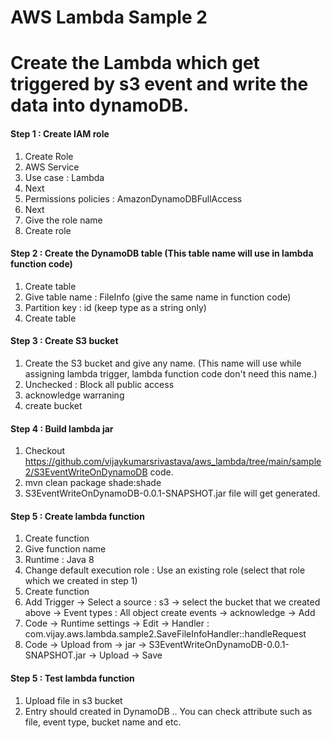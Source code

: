# AWS Lambda Sample 2

# Create the Lambda which get triggered by s3 event and write the data into dynamoDB.

#### Step 1 : Create IAM role 

1. Create Role
2. AWS Service
3. Use case : Lambda
4. Next
5. Permissions policies : AmazonDynamoDBFullAccess
6. Next
7. Give the role name
8. Create role

#### Step 2 : Create the DynamoDB table (This table name will use in lambda function code)

1. Create table
2. Give table name : FileInfo (give the same name in function code)
3. Partition key : id  (keep type as a string only)
4. Create table

#### Step 3 : Create S3 bucket
1. Create the S3 bucket and give any name. (This name will use while assigning lambda trigger, lambda function code don't need this name.)
2. Unchecked : Block all public access
3. acknowledge warraning
4. create bucket

#### Step 4 : Build lambda jar

1. Checkout https://github.com/vijaykumarsrivastava/aws_lambda/tree/main/sample2/S3EventWriteOnDynamoDB code.
2. mvn clean package shade:shade
3. S3EventWriteOnDynamoDB-0.0.1-SNAPSHOT.jar file will get generated.

#### Step 5 : Create lambda function

1. Create function
2. Give function name
3. Runtime : Java 8
4. Change default execution role : Use an existing role (select that role which we created in step 1)
5. Create function
6. Add Trigger -> Select a source : s3 -> select the bucket that we created above -> Event types : All object create events -> acknowledge -> Add
6. Code -> Runtime settings -> Edit -> Handler : com.vijay.aws.lambda.sample2.SaveFileInfoHandler::handleRequest
7. Code -> Upload from -> jar -> S3EventWriteOnDynamoDB-0.0.1-SNAPSHOT.jar -> Upload -> Save

#### Step 5 : Test lambda function

1. Upload file in s3 bucket
2. Entry should created in DynamoDB .. You can check attribute such as file, event type, bucket name and etc.
 